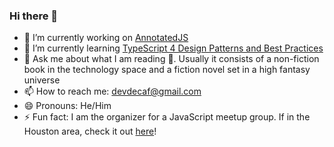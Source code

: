### Hi there 👋

- 🔭 I’m currently working on [AnnotatedJS](https://github.com/Fork-Git-It/AnnotatedJS)
- 🌱 I’m currently learning [TypeScript 4 Design Patterns and Best Practices](https://www.packtpub.com/product/typescript-4-design-patterns-and-best-practices/9781800563421)
- 💬 Ask me about what I am reading 📖. Usually it consists of a non-fiction book in the technology space and a fiction novel set in a high fantasy universe
- 📫 How to reach me: devdecaf@gmail.com
- 😄 Pronouns: He/Him
- ⚡ Fun fact: I am the organizer for a JavaScript meetup group. If in the Houston area, check it out [here](https://www.meetup.com/all-things-js/)!
